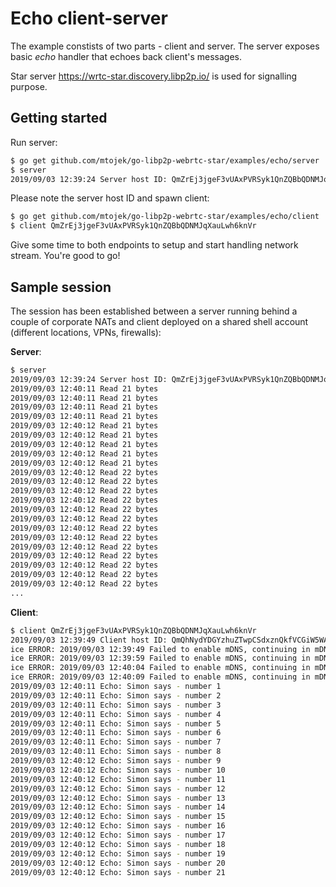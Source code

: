 # Echo client-server

The example constists of two parts - client and server. The server exposes basic *echo* handler that echoes back client's messages.

Star server https://wrtc-star.discovery.libp2p.io/ is used for signalling purpose.

## Getting started

Run server:

```bash
$ go get github.com/mtojek/go-libp2p-webrtc-star/examples/echo/server
$ server
2019/09/03 12:39:24 Server host ID: QmZrEj3jgeF3vUAxPVRSyk1QnZQBbQDNMJqXauLwh6knVr
```

Please note the server host ID and spawn client:
```bash
$ go get github.com/mtojek/go-libp2p-webrtc-star/examples/echo/client
$ client QmZrEj3jgeF3vUAxPVRSyk1QnZQBbQDNMJqXauLwh6knVr
```

Give some time to both endpoints to setup and start handling network stream. You're good to go!

## Sample session

The session has been established between a server running behind a couple of corporate NATs and client deployed on a shared shell account (different locations, VPNs, firewalls):

**Server**:

```bash
$ server
2019/09/03 12:39:24 Server host ID: QmZrEj3jgeF3vUAxPVRSyk1QnZQBbQDNMJqXauLwh6knVr
2019/09/03 12:40:11 Read 21 bytes
2019/09/03 12:40:11 Read 21 bytes
2019/09/03 12:40:11 Read 21 bytes
2019/09/03 12:40:11 Read 21 bytes
2019/09/03 12:40:12 Read 21 bytes
2019/09/03 12:40:12 Read 21 bytes
2019/09/03 12:40:12 Read 21 bytes
2019/09/03 12:40:12 Read 21 bytes
2019/09/03 12:40:12 Read 21 bytes
2019/09/03 12:40:12 Read 22 bytes
2019/09/03 12:40:12 Read 22 bytes
2019/09/03 12:40:12 Read 22 bytes
2019/09/03 12:40:12 Read 22 bytes
2019/09/03 12:40:12 Read 22 bytes
2019/09/03 12:40:12 Read 22 bytes
2019/09/03 12:40:12 Read 22 bytes
2019/09/03 12:40:12 Read 22 bytes
2019/09/03 12:40:12 Read 22 bytes
2019/09/03 12:40:12 Read 22 bytes
2019/09/03 12:40:12 Read 22 bytes
2019/09/03 12:40:12 Read 22 bytes
2019/09/03 12:40:12 Read 22 bytes
...
```

**Client**:

```bash
$ client QmZrEj3jgeF3vUAxPVRSyk1QnZQBbQDNMJqXauLwh6knVr
2019/09/03 12:39:49 Client host ID: QmQhNydYDGYzhuZTwpCSdxznQkfVCGiW5WA6etUUVRXn2w
ice ERROR: 2019/09/03 12:39:49 Failed to enable mDNS, continuing in mDNS disabled mode: (listen udp4 224.0.0.0:5353: bind: operation not permitted)
ice ERROR: 2019/09/03 12:39:59 Failed to enable mDNS, continuing in mDNS disabled mode: (listen udp4 224.0.0.0:5353: bind: operation not permitted)
ice ERROR: 2019/09/03 12:40:04 Failed to enable mDNS, continuing in mDNS disabled mode: (listen udp4 224.0.0.0:5353: bind: operation not permitted)
ice ERROR: 2019/09/03 12:40:09 Failed to enable mDNS, continuing in mDNS disabled mode: (listen udp4 224.0.0.0:5353: bind: operation not permitted)
2019/09/03 12:40:11 Echo: Simon says - number 1
2019/09/03 12:40:11 Echo: Simon says - number 2
2019/09/03 12:40:11 Echo: Simon says - number 3
2019/09/03 12:40:11 Echo: Simon says - number 4
2019/09/03 12:40:11 Echo: Simon says - number 5
2019/09/03 12:40:11 Echo: Simon says - number 6
2019/09/03 12:40:11 Echo: Simon says - number 7
2019/09/03 12:40:11 Echo: Simon says - number 8
2019/09/03 12:40:12 Echo: Simon says - number 9
2019/09/03 12:40:12 Echo: Simon says - number 10
2019/09/03 12:40:12 Echo: Simon says - number 11
2019/09/03 12:40:12 Echo: Simon says - number 12
2019/09/03 12:40:12 Echo: Simon says - number 13
2019/09/03 12:40:12 Echo: Simon says - number 14
2019/09/03 12:40:12 Echo: Simon says - number 15
2019/09/03 12:40:12 Echo: Simon says - number 16
2019/09/03 12:40:12 Echo: Simon says - number 17
2019/09/03 12:40:12 Echo: Simon says - number 18
2019/09/03 12:40:12 Echo: Simon says - number 19
2019/09/03 12:40:12 Echo: Simon says - number 20
2019/09/03 12:40:12 Echo: Simon says - number 21
```
